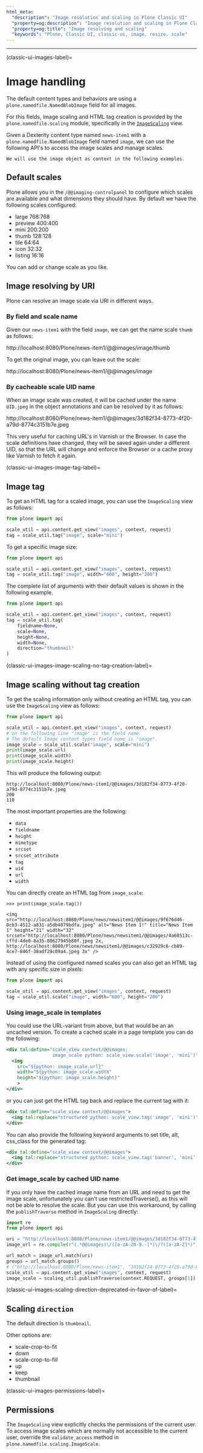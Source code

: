 ```yaml
---
html_meta:
  "description": "Image resolution and scaling in Plone Classic UI"
  "property=og:description": "Image resolution and scaling in Plone Classic UI"
  "property=og:title": "Image resolving and scaling"
  "keywords": "Plone, Classic UI, classic-ui, image, resize, scale"
---
```

****
(classic-ui-images-label)=

# Image handling

The default content types and behaviors are using a `plone.namedfile.NamedBlobImage` field for all images.

For this fields, image scaling and HTML tag creation is provided by the `plone.namedfile.scaling` module, specifically in the [`ImageScaling`](https://github.com/plone/plone.namedfile/blob/ecf33a2bc7a8c61888909bc383b3e08d80888e43/plone/namedfile/scaling.py#L350) view.

Given a Dexterity content type named `news-item1` with a `plone.namedfile.NamedBlobImage` field named `image`, we can use the following API's to access the image scales and manage scales.
```{note}
We will use the image object as context in the following examples.
```

## Default scales

Plone allows you in the `/@@imaging-controlpanel` to configure which scales are available and what dimensions they should have. By default we have the following scales configured:

* large 768:768
* preview 400:400
* mini 200:200
* thumb 128:128
* tile 64:64
* icon 32:32
* listing 16:16

You can add or change scale as you like.


## Image resolving by URI

Plone can resolve an image scale via URI in different ways.

### By field and scale name

Given our `news-item1` with the field `image`, we can get the name scale `thumb` as follows:

http://localhost:8080/Plone/news-item1/@@images/image/thumb

To get the original image, you can leave out the scale:

http://localhost:8080/Plone/news-item1/@@images/image



### By cacheable scale UID name

When an image scale was created, it will be cached under the name `UID.jpeg` in the object annotations and can be resolved by it as follows:

http://localhost:8080/Plone/news-item1/@@images/3d182f34-8773-4f20-a79d-8774c3151b7e.jpeg

This very useful for caching URL's in Varnish or the Browser. In case the scale definitions have changed, they will be saved again under a different UID, so that the URL will change and enforce the Browser or a cache proxy like Varnish to fetch it again.


(classic-ui-images-image-tag-label)=

## Image tag

To get an HTML tag for a scaled image, you can use the `ImageScaling` view as follows:

```python
from plone import api

scale_util = api.content.get_view("images", context, request)
tag = scale_util.tag("image", scale="mini")
```

To get a specific image size:

```python
from plone import api

scale_util = api.content.get_view("images", context, request)
tag = scale_util.tag("image", width="600", height="200")
```

The complete list of arguments with their default values is shown in the following example.

```python
from plone import api

scale_util = api.content.get_view("images", context, request)
tag = scale_util.tag(
    fieldname=None,
    scale=None,
    height=None,
    width=None,
    direction="thumbnail"
)
```


(classic-ui-images-image-scaling-no-tag-creation-label)=

## Image scaling without tag creation

To get the scaling information only without creating an HTML tag, you can use the `ImageScaling` view as follows:

```python
from plone import api

scale_util = api.content.get_view("images", context, request)
# on the following line "image" is the field name.
# The default Image content types field name is "image".
image_scale = scale_util.scale("image", scale="mini")
print(image_scale.url)
print(image_scale.width)
print(image_scale.height)
```

This will produce the following output:

```console
http://localhost:8080/Plone/news-item1/@@images/3d182f34-8773-4f20-a79d-8774c3151b7e.jpeg
200
110
```

The most important properties are the following:

-   `data`
-   `fieldname`
-   `height`
-   `mimetype`
-   `srcset`
-   `srcset_attribute`
-   `tag`
-   `uid`
-   `url`
-   `width`

You can directly create an HTML tag from `image_scale`:

```pycon
>>> print(image_scale.tag())

<img src="http://localhost:8080/Plone/news/newsitem1/@@images/9f676d46-0cb3-4512-a831-a5db4079bdfa.jpeg" alt="News Item 1!" title="News Item 1" height="21" width="32" srcset="http://localhost:8080/Plone/news/newsitem1/@@images/4a68513c-cffd-4de0-8a35-80627945b80f.jpeg 2x, http://localhost:8080/Plone/news/newsitem1/@@images/c32929c6-cb89-4ce7-846f-38adf29c09a4.jpeg 3x" />
```

Instead of using the configured named scales you can also get an HTML tag with any specific size in pixels:

```python
from plone import api

scale_util = api.content.get_view("images", context, request)
tag = scale_util.scale("image", width="600", height="200")
```

### Using image_scale in templates

You could use the URL-variant from above, but that would be an an uncached version. To create a cached scale in a page template you can do the following:

```xml
<div tal:define="scale_view context/@@images;
                 image_scale python: scale_view.scale('image', 'mini')">
  <img
    src="${python: image_scale.url}"
    width="${python: image_scale.width"
    height="${python: image_scale.height}"
    >
</div>
```

or you can just get the HTML tag back and replace the current tag with it:

```xml
<div tal:define="scale_view context/@@images">
  <img tal:replace="structured python: scale_view.tag('image', 'mini')">
</div>
```

You can also provide the following keyword arguments to set title, alt, css_class for the generated tag:

```xml
<div tal:define="scale_view context/@@images">
  <img tal:replace="structured python: scale_view.tag('banner', 'mini', title='The Banner', alt='Alternative text', css_class='banner')">
</div>
```

### Get image_scale by cached UID name

If you only have the cached image name from an URL and need to get the image scale, unfortunately you can't use restrictedTraverse(), as this will not be able to resolve the scale. But you can use this workaround, by calling the `publishTraverse` method in `ImageScaling` directly:

```python
import re
from plone import api

uri = "http://localhost:8080/Plone/news-item1/@@images/3d182f34-8773-4f20-a79d-8774c3151b7e.jpeg"
image_url = re.compile(r"(.*@@images)\/([a-zA-Z0-9.-]*)\/?([a-zA-Z]*)")

url_match = image_url.match(uri)
groups = url_match.groups()
# ("http://localhost:8080/Plone/news-item1", "3d182f34-8773-4f20-a79d-8774c3151b7e.jpeg")
scale_util = api.content.get_view("images", context, request)
image_scale = scaling_util.publishTraverse(context.REQUEST, groups[1])
```


(classic-ui-images-scaling-direction-deprecated-in-favor-of-label)=

## Scaling `direction`

The default direction is `thumbnail`.

Other options are:

* scale-crop-to-fit
* down
* scale-crop-to-fill
* up
* keep
* thumbnail


(classic-ui-images-permissions-label)=

## Permissions

The `ImageScaling` view explicitly checks the permissions of the current user.
To access image scales which are normally not accessible to the current user, override the `validate_access` method in `plone.namedfile.scaling.ImageScale`.
